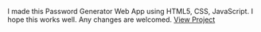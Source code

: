 I made this Password Generator Web App using HTML5, CSS, JavaScript. I hope this works well. 
Any changes are welcomed.
<a href="https://asher9889.github.io/Password-Generator/">View Project</a>

